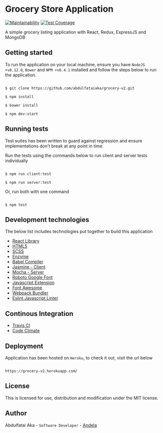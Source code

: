 # Grocery Store Application

[![Maintainability](https://api.codeclimate.com/v1/badges/a193f20da5e01047467e/maintainability)](https://codeclimate.com/github/abdulfataiaka/grocery-v2/maintainability) [![Test Coverage](https://api.codeclimate.com/v1/badges/a193f20da5e01047467e/test_coverage)](https://codeclimate.com/github/abdulfataiaka/grocery-v2/test_coverage)

A simple grocery listing application with React, Redux, ExpressJS and MongoDB

## Getting started

To run the application on your local machine, ensure you have `NodeJS +v8.12.0`, `Bower` and `NPM +v6.4.1` installed and follow the steps below to run the application.
```console

$ git clone https://github.com/abdulfataiaka/grocery-v2.git

$ npm install

$ bower install

$ npm dev:start

```

## Running tests

Test suites has been written to guard against regression and ensure implementations don't break at any point in time.

Run the tests using the commands below to run client and server tests individually
```console

$ npm run client:test

$ npm run server:test

```

Or, run both with one command
```console

$ npm test

```

## Development technologies

The below list includes technologies put together to build this application
- [React Library](https://reactjs.org/docs/)
- [HTML5](https://developer.mozilla.org/en-US/docs/Web/Guide/HTML/HTML5/)
- [SCSS](https://sass-lang.com/)
- [Enzyme](http://airbnb.io/enzyme/)
- [Babel Compiler](https://babeljs.io/docs/)
- [Jasmine - Client](https://jasmine.github.io/)
- [Mocha - Server](https://mochajs.org/)
- [Roboto Google Font](https://fonts.google.com/specimen/Roboto?selection.family=Roboto:100,300,400,500,700)
- [Javascript Extension](https://reactjs.org/docs/introducing-jsx.html)
- [Font Awesome](https://fontawesome.com/icons)
- [Webpack Bundler](https://webpack.js.org/)
- [Eslint Javascript Linter](https://eslint.org/)

## Continous Integration
- [Travis CI](https://travis-ci.org/abdulfataiaka/grocery-v2)
- [Code Climate](https://codeclimate.com/)

## Deployment

Application has been hosted on `Heroku`, to check it out, visit the url below
```

https://grocery-v2.herokuapp.com/

```

## License
This is licensed for use, distribution and modification under the MIT license.

## Author

Abdulfatai Aka - `Software Developer` - [Andela](https://andela.com)
